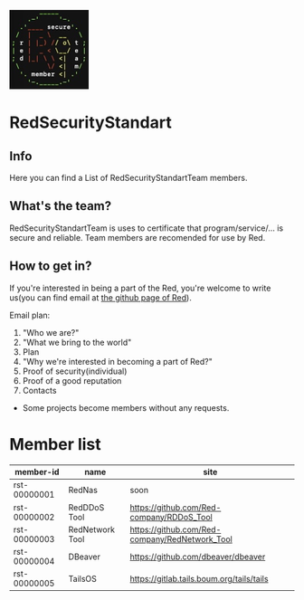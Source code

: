 ![plot](./ResultGit.jpg)
# RedSecurityStandart

## Info

Here you can find a List of RedSecurityStandartTeam members.

## What's the team?

RedSecurityStandartTeam is uses to certificate that program/service/... is secure and reliable. Team members are recomended for use by Red.

## How to get in?

If you're interested in being a part of the Red, you're welcome to write us(you can find email at [the github page of Red](https://github.com/Red-company)).

Email plan:

1) "Who we are?"
2) "What we bring to the world"
3) Plan
4) "Why we're interested in becoming a part of Red?"
5) Proof of security(individual)
6) Proof of a good reputation
7) Contacts

* Some projects become members without any requests.

# Member list

| member-id | name | site |
| --------- |----- | ---- |
| rst-00000001 | RedNas | soon |
| rst-00000002 | RedDDoS Tool | https://github.com/Red-company/RDDoS_Tool |
| rst-00000003 | RedNetwork Tool | https://github.com/Red-company/RedNetwork_Tool |
| rst-00000004 | DBeaver | https://github.com/dbeaver/dbeaver |
| rst-00000005 | TailsOS | https://gitlab.tails.boum.org/tails/tails |

